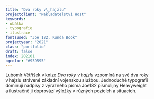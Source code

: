 ```yaml
---
title: "Dva roky v\_hajzlu"
projectclient: "Nakladatelství Host"
keywords: 
- obálka
- typografie
- ilustrace
fontsused: "Joe 182, Kunda Book"
projectyear: "2021"
class: "portfolio"
draft: false
index: 202101
bgcolor: "#959595"
---
```



Lubomír Větříšek v&nbsp;knize *Dva roky v&nbsp;hajzlu* vzpomíná na své dva roky v&nbsp;hajzlu strávené základní vojenskou službou. Jednoduché typografii dominují nadpisy z&nbsp;výrazného písma Joe182 písmolijny Heavyweight a&nbsp;ilustračně ji doprovází výložky v&nbsp;různých pozicích a situacích.